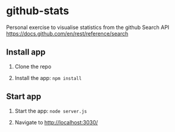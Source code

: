 # github-stats

Personal exercise to visualise statistics from the github Search API https://docs.github.com/en/rest/reference/search

## Install app

1. Clone the repo

2. Install the app: `npm install`

## Start app

1. Start the app: `node server.js`

2. Navigate to [http://localhost:3030/](http://localhost:3030/)
